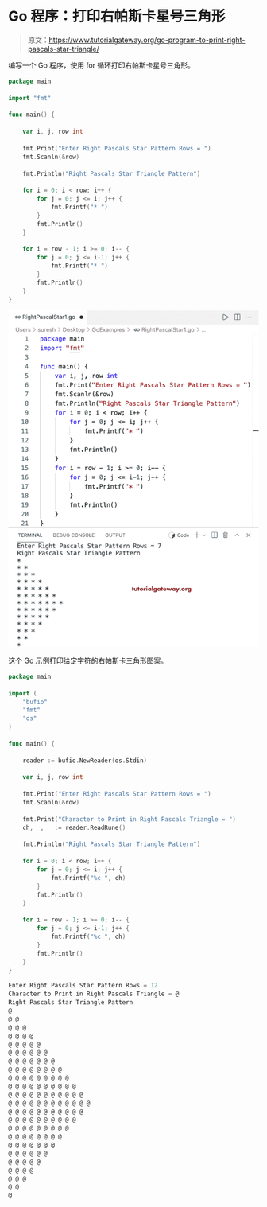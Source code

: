 # Go 程序：打印右帕斯卡星号三角形

> 原文：<https://www.tutorialgateway.org/go-program-to-print-right-pascals-star-triangle/>

编写一个 Go 程序，使用 for 循环打印右帕斯卡星号三角形。

```go
package main

import "fmt"

func main() {

	var i, j, row int

	fmt.Print("Enter Right Pascals Star Pattern Rows = ")
	fmt.Scanln(&row)

	fmt.Println("Right Pascals Star Triangle Pattern")

	for i = 0; i < row; i++ {
		for j = 0; j <= i; j++ {
			fmt.Printf("* ")
		}
		fmt.Println()
	}

	for i = row - 1; i >= 0; i-- {
		for j = 0; j <= i-1; j++ {
			fmt.Printf("* ")
		}
		fmt.Println()
	}
}
```

![Go Program to Print Right Pascals Star Triangle](img/283760b5656e734408ca736c8b220e82.png)

这个 [Go 示例](https://www.tutorialgateway.org/go-programs/)打印给定字符的右帕斯卡三角形图案。

```go
package main

import (
	"bufio"
	"fmt"
	"os"
)

func main() {

	reader := bufio.NewReader(os.Stdin)

	var i, j, row int

	fmt.Print("Enter Right Pascals Star Pattern Rows = ")
	fmt.Scanln(&row)

	fmt.Print("Character to Print in Right Pascals Triangle = ")
	ch, _, _ := reader.ReadRune()

	fmt.Println("Right Pascals Star Triangle Pattern")

	for i = 0; i < row; i++ {
		for j = 0; j <= i; j++ {
			fmt.Printf("%c ", ch)
		}
		fmt.Println()
	}

	for i = row - 1; i >= 0; i-- {
		for j = 0; j <= i-1; j++ {
			fmt.Printf("%c ", ch)
		}
		fmt.Println()
	}
}
```

```go
Enter Right Pascals Star Pattern Rows = 12
Character to Print in Right Pascals Triangle = @
Right Pascals Star Triangle Pattern
@ 
@ @ 
@ @ @ 
@ @ @ @ 
@ @ @ @ @ 
@ @ @ @ @ @ 
@ @ @ @ @ @ @ 
@ @ @ @ @ @ @ @ 
@ @ @ @ @ @ @ @ @ 
@ @ @ @ @ @ @ @ @ @ 
@ @ @ @ @ @ @ @ @ @ @ 
@ @ @ @ @ @ @ @ @ @ @ @ 
@ @ @ @ @ @ @ @ @ @ @ 
@ @ @ @ @ @ @ @ @ @ 
@ @ @ @ @ @ @ @ @ 
@ @ @ @ @ @ @ @ 
@ @ @ @ @ @ @ 
@ @ @ @ @ @ 
@ @ @ @ @ 
@ @ @ @ 
@ @ @ 
@ @ 
@ 
```